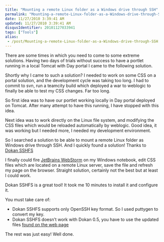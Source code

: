 ```yaml
---
title: "Mounting a remote Linux folder as a Windows drive through SSH"
permalink: "Mounting-a-remote-Linux-folder-as-a-Windows-drive-through-SSH"
date: 11/27/2010 3:39:41 AM
updated: 11/27/2010 3:39:41 AM
disqusIdentifier: 20101127033941
tags: ["Tools"]
alias:
 - /post/Mounting-a-remote-Linux-folder-as-a-Windows-drive-through-SSH.aspx/index.html
---
```

There are some times in which you need to come to some extreme solutions. Having two days of trials without success to have a portlet running in a local Tomcat with Day portal I came to the following solution.

Shortly why I came to such a solution? I needed to work on some CSS on a portal solution, and the development cycle was taking too long. I had to commit to svn, run a teamcity build which deployed a war to weblogic to finally be able to test my CSS changes. Far too long.
<!-- more -->

So first idea was to have our portlet working locally in Day portal deployed on Tomcat. After many attempt to have this running, I have stopped with this idea.

Next idea was to work directly on the Linux file system, and modifying the CSS files which would be reloaded automatically by weblogic. Good idea, it was working but I needed more, I needed my development environment.

So I searched a solution to be able to mount a remote Linux folder as Windows drive through SSH. And I quickly found a solution! Thanks to [Dokan SSHFS](http://dokan-dev.net/en/download/)

I finally could fire [JetBrains WebStorm](http://www.jetbrains.com/webstorm/) on my Windows notebook, edit CSS files which are located on a remote Linux server, save the file and refresh my page on the browser. Straight solution, certainly not the best but at least I could work.

Dokan SSHFS is a great tool! It took me 10 minutes to install it and configure it.

You must take care of:

*   Dokan SSHFS supports only OpenSSH key format. So I used puttygen to convert my key.
*   Dokan SSHFS doesn’t work with Dokan 0.5, you have to use the updated files [found on the web page](http://dokan-dev.net/en/download/#sshfs)  

The rest was just easy! Well done.
